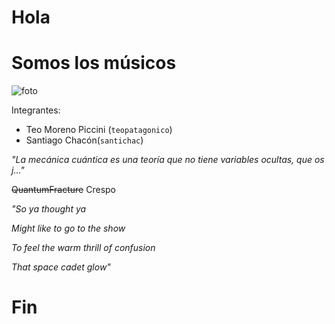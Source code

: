 # **Hola**
# Somos los músicos

![foto](https://th.bing.com/th/id/R.44cb8f819570b05671089860881ea065?rik=zxGJz8XMj5z8dA&pid=ImgRaw&r=0)

Integrantes:

- Teo Moreno Piccini (`teopatagonico`)
- Santiago Chacón(`santichac`)



*"La mecánica cuántica es una teoría que no tiene variables ocultas, que os j..."*

~~QuantumFracture~~ Crespo



*"So ya thought ya*

*Might like to go to the show*

*To feel the warm thrill of confusion*

*That space cadet glow"*

# **Fin**